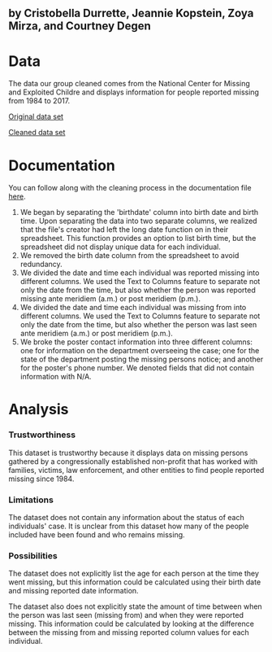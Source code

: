 ## by Cristobella Durrette, Jeannie Kopstein, Zoya Mirza, and Courtney Degen

# Data 
The data our group cleaned comes from the National Center for Missing and Exploited Childre and displays information for people reported missing from 1984 to 2017.

[Original data set](https://github.com/cristobella/datavisualization-fall2021/blob/2b2f674ed404254adfb2e9bc2cfb52c1837f0416/Assignment%203%20Original%20Data%20Set.csv)

[Cleaned data set](https://github.com/cristobella/datavisualization-fall2021/blob/2b2f674ed404254adfb2e9bc2cfb52c1837f0416/Assignment%203%20Cleaned%20Data.csv)


# Documentation 

You can follow along with the cleaning process in the documentation file [here](https://github.com/cristobella/datavisualization-fall2021/blob/c704eb63ce70f559453fa9335e0f907db3e8685f/Assignment%203.rd.xlsx). 


1. We began by separating the 'birthdate' column into birth date and birth time. Upon separating the data into two separate columns, we  realized that the file's creator had left the long date function on in their spreadsheet. This function provides an option to list birth time, but the spreadsheet did not display unique data for each individual. 
2. We removed the birth date column from the spreadsheet to avoid redundancy. 
3. We divided the date and time each individual was reported missing into different columns. We used the Text to Columns feature to separate not only the date from the time, but also whether the person was reported missing ante meridiem (a.m.) or post meridiem (p.m.).
4. We divided the date and time each individual was missing from into different columns. We used the Text to Columns feature to separate not only the date from the time, but also whether the person was last seen ante meridiem (a.m.) or post meridiem (p.m.). 
5. We broke the poster contact information into three different columns: one for information on the department overseeing the case; one for the state of the department posting the missing persons notice; and another for the poster's phone number. We denoted fields that did not contain information with N/A. 

# Analysis 

### Trustworthiness
This dataset is trustworthy because it displays data on missing persons gathered by a congressionally established non-profit that has worked with families, victims, law enforcement, and other entities to find people reported missing since 1984. 

### Limitations
The dataset does not contain any information about the status of each individuals' case. It is unclear from this dataset how many of the people included have been found and who remains missing. 

### Possibilities 
The dataset does not explicitly list the age for each person at the time they went missing, but this information could be calculated using their birth date and missing reported date information. 

The dataset also does not explicitly state the amount of time between when the person was last seen (missing from) and when they were reported missing. This information could be calculated by looking at the difference between the missing from and missing reported column values for each individual. 
